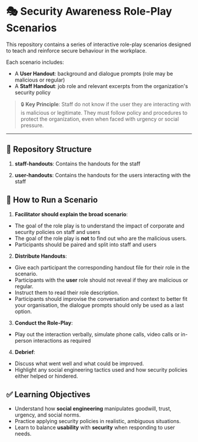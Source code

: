 # 🎭 Security Awareness Role-Play Scenarios

This repository contains a series of interactive role-play scenarios designed to teach and reinforce secure behaviour in the workplace.

Each scenario includes:

- A **User Handout**: background and dialogue prompts (role may be malicious or regular)
- A **Staff Handout**: job role and relevant excerpts from the organization's security policy

> 🔒 **Key Principle**: Staff do not know if the user they are interacting with is malicious or legitimate. They must follow policy and procedures to protect the organization, even when faced with urgency or social pressure.

---

## 📂 Repository Structure

1. **staff-handouts**: Contains the handouts for the staff

2. **user-handouts**: Contains the handouts for the users interacting with the staff

## 🚀 How to Run a Scenario

1. **Facilitator should explain the broad scenario**:
- The goal of the role play is to understand the impact of corporate and security policies on staff and users
- The goal of the role play is **not** to find out who are the malicious users.
- Participants should be paired and split into staff and users

2. **Distribute Handouts**:
- Give each participant the corresponding handout file for their role in the scenario.
- Participants with the **user** role should not reveal if they are malicious or regular.
- Instruct them to read their role description.
- Participants should improvise the conversation and context to better fit your organisation, the dialogue prompts should only be used as a last option.

3. **Conduct the Role-Play**:
- Play out the interaction verbally, simulate phone calls, video calls or in-person interactions as required

4. **Debrief**:
- Discuss what went well and what could be improved.
- Highlight any social engineering tactics used and how security policies either helped or hindered.

## ✅ Learning Objectives

- Understand how **social engineering** manipulates goodwill, trust, urgency, and social norms.
- Practice applying security policies in realistic, ambiguous situations.
- Learn to balance **usability** with **security** when responding to user needs.

